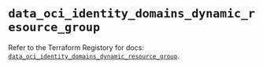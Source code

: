 # `data_oci_identity_domains_dynamic_resource_group`

Refer to the Terraform Registory for docs: [`data_oci_identity_domains_dynamic_resource_group`](https://registry.terraform.io/providers/oracle/oci/6.18.0/docs/data-sources/identity_domains_dynamic_resource_group).

